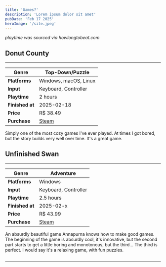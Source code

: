 ```yaml
---
title: 'Games?'
description: 'Lorem ipsum dolor sit amet'
pubDate: 'Feb 17 2025'
heroImage: '/site.jpeg'
---
```


*playtime was sourced via howlongtobeat.com*

## Donut County

---

| **Genre**     | Top-Down/Puzzle |
|--------------|----------------|
| **Platforms** | Windows, macOS, Linux |
| **Input**     | Keyboard, Controller |
| **Playtime**  | 2 hours |
| **Finished at** | 2025-02-18 |
| **Price**     | R$ 38.49 |
| **Purchase**  | [Steam](https://store.steampowered.com/app/702670/Donut_County/) |

Simply one of the most cozy games I've ever played. At times I got bored, but the story builds very well over time. It's a great game.

## Unfinished Swan	

---

| **Genre**     | Adventure |
|--------------|----------------|
| **Platforms** | Windows |
| **Input**     | Keyboard, Controller |
| **Playtime**  | 2.5 hours |
| **Finished at** | 2025-02-x |
| **Price**     | R$ 43.99 |
| **Purchase**  | [Steam](https://store.steampowered.com/app/1206430/The_Unfinished_Swan/) |

An absurdly beautiful game Annapurna knows how to make good games. The beginning of the game is absurdly cool, it's innovative, but the second part starts to get a little boring and monotonous, but the third... The third is perfect. I would say it's a relaxing game, with fun puzzles.

## 

---


